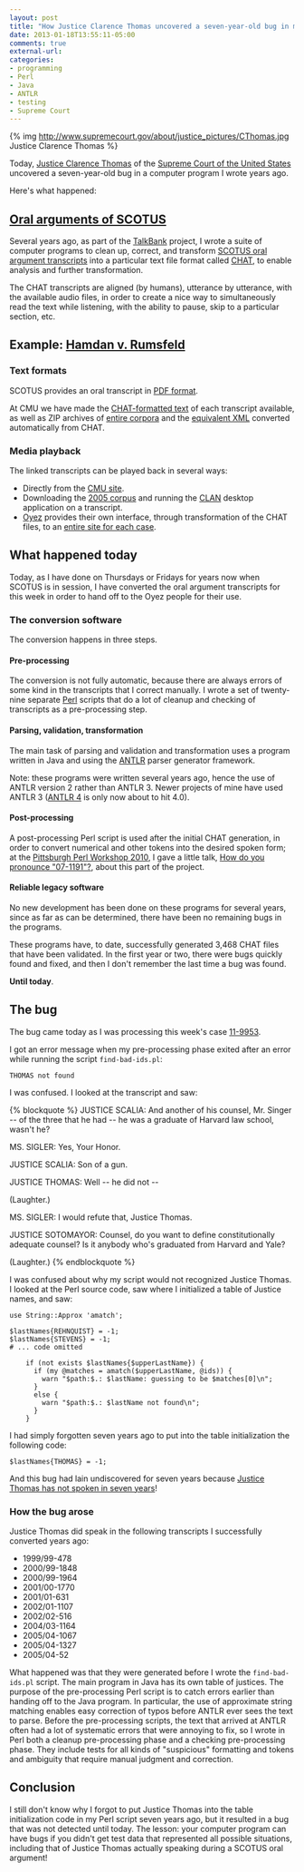 ```yaml
---
layout: post
title: "How Justice Clarence Thomas uncovered a seven-year-old bug in my computer program"
date: 2013-01-18T13:55:11-05:00
comments: true
external-url: 
categories: 
- programming
- Perl
- Java
- ANTLR
- testing
- Supreme Court
---
```

{% img http://www.supremecourt.gov/about/justice_pictures/CThomas.jpg Justice Clarence Thomas %}

Today, [Justice Clarence Thomas](http://en.wikipedia.org/wiki/Clarence_Thomas) of the [Supreme Court of the United States](http://www.supremecourt.gov/) uncovered a seven-year-old bug in a computer program I wrote years ago.

Here's what happened:

<!--more-->

## [Oral arguments of SCOTUS](http://www.supremecourt.gov/oral_arguments/oral_arguments.aspx)

Several years ago, as part of the [TalkBank](http://talkbank.org/) project, I wrote a suite of computer programs to clean up, correct, and transform [SCOTUS oral argument transcripts](http://www.supremecourt.gov/oral_arguments/argument_transcripts.aspx) into a particular text file format called [CHAT](http://childes.psy.cmu.edu/), to enable analysis and further transformation.

The CHAT transcripts are aligned (by humans), utterance by utterance, with the available audio files, in order to create a nice way to simultaneously read the text while listening, with the ability to pause, skip to a particular section, etc.

## Example: [Hamdan v. Rumsfeld](http://en.wikipedia.org/wiki/Hamdan_v._Rumsfeld)

### Text formats

SCOTUS provides an oral transcript in [PDF format](http://www.supremecourt.gov/oral_arguments/argument_transcripts/05-184.pdf).

At CMU we have made the [CHAT-formatted text](http://talkbank.org/data-orig/Meeting/SCOTUS/2005/05-184.cha) of each transcript available, as well as ZIP archives of [entire corpora](http://talkbank.org/data/Meeting/SCOTUS/2005.zip) and the [equivalent XML](http://talkbank.org/data-xml/Meeting/SCOTUS/2005.zip) converted automatically from CHAT.

### Media playback

The linked transcripts can be played back in several ways:

- Directly from the [CMU site](http://talkbank.org/browser/index.php?url=Meeting/SCOTUS/2005/05-184.cha).
- Downloading the [2005 corpus](http://talkbank.org/data/Meeting/SCOTUS/2005.zip) and running the [CLAN](http://childes.psy.cmu.edu/clan/) desktop application on a transcript.
- [Oyez](http://www.oyez.org/) provides their own interface, through transformation of the CHAT files, to an [entire site for each case](http://www.oyez.org/cases/2000-2009/2005/2005_05_184).

## What happened today

Today, as I have done on Thursdays or Fridays for years now when SCOTUS is in session, I have converted the oral argument transcripts for this week in order to hand off to the Oyez people for their use.

### The conversion software

The conversion happens in three steps.

#### Pre-processing

The conversion is not fully automatic, because there are always errors of some kind in the transcripts that I correct manually. I wrote a set of twenty-nine separate [Perl](http://www.perl.org/) scripts that do a lot of cleanup and checking of transcripts as a pre-processing step.

#### Parsing, validation, transformation

The main task of parsing and validation and transformation uses a program written in Java and using the [ANTLR](http://antlr.org/) parser generator framework.

Note: these programs were written several years ago, hence the use of ANTLR version 2 rather than ANTLR 3. Newer projects of mine have used ANTLR 3 ([ANTLR 4](http://antlr4.org/) is only now about to hit 4.0).

#### Post-processing

A post-processing Perl script is used after the initial CHAT generation, in order to convert numerical and other tokens into the desired spoken form; at the [Pittsburgh Perl Workshop 2010](http://pghpw.org/ppw2010/), I gave a little talk, [How do you pronounce "07-1191"?](http://pghpw.org/ppw2010/talk/3029), about this part of the project.

#### Reliable legacy software

No new development has been done on these programs for several years, since as far as can be determined, there have been no remaining bugs in the programs.

These programs have, to date, successfully generated 3,468 CHAT files that have been validated. In the first year or two, there were bugs quickly found and fixed, and then I don't remember the last time a bug was found.

**Until today**.

## The bug

The bug came today as I was processing this week's case [11-9953](http://www.supremecourt.gov/oral_arguments/argument_transcripts/11-9953.pdf).

I got an error message when my pre-processing phase exited after an error while running the script `find-bad-ids.pl`:

```
THOMAS not found
```

I was confused. I looked at the transcript and saw:

{% blockquote %}
JUSTICE SCALIA: And another of his counsel, Mr. Singer -- of the three that he had -- he was a graduate of Harvard law school, wasn't he?

MS. SIGLER: Yes, Your Honor.

JUSTICE SCALIA: Son of a gun.

JUSTICE THOMAS: Well -- he did not --

(Laughter.)

MS. SIGLER: I would refute that, Justice Thomas.

JUSTICE SOTOMAYOR: Counsel, do you want to define constitutionally adequate counsel? Is it anybody who's graduated from Harvard and Yale?

(Laughter.)
{% endblockquote %}

I was confused about why my script would not recognized Justice Thomas. I looked at the Perl source code, saw where I initialized a table of Justice names, and saw:

```
use String::Approx 'amatch';

$lastNames{REHNQUIST} = -1;
$lastNames{STEVENS} = -1;
# ... code omitted

    if (not exists $lastNames{$upperLastName}) {
      if (my @matches = amatch($upperLastName, @ids)) {
        warn "$path:$.: $lastName: guessing to be $matches[0]\n";
      }
      else {
        warn "$path:$.: $lastName not found\n";
      }
    }
```

I had simply forgotten seven years ago to put into the table initialization the following code:

```
$lastNames{THOMAS} = -1;
```

And this bug had lain undiscovered for seven years because [Justice Thomas has not spoken in seven years](http://www.washingtonpost.com/politics/clarence-thomas-breaks-long-silence-during-supreme-court-oral-arguments/2013/01/14/a7c6023c-5e7a-11e2-9940-6fc488f3fecd_story.html)!

### How the bug arose

Justice Thomas did speak in the following transcripts I successfully converted years ago:

- 1999/99-478
- 2000/99-1848
- 2000/99-1964
- 2001/00-1770
- 2001/01-631
- 2002/01-1107
- 2002/02-516
- 2004/03-1164
- 2005/04-1067
- 2005/04-1327
- 2005/04-52

What happened was that they were generated before I wrote the `find-bad-ids.pl` script. The main program in Java has its own table of justices. The purpose of the pre-processing Perl script is to catch errors earlier than handing off to the Java program. In particular, the use of approximate string matching enables easy correction of typos before ANTLR ever sees the text to parse. Before the pre-processing scripts, the text that arrived at ANTLR often had a lot of systematic errors that were annoying to fix, so I wrote in Perl both a cleanup pre-processing phase and a checking pre-processing phase. They include tests for all kinds of "suspicious" formatting and tokens and ambiguity that require manual judgment and correction.

## Conclusion

I still don't know why I forgot to put Justice Thomas into the table initialization code in my Perl script seven years ago, but it resulted in a bug that was not detected until today. The lesson: your computer program can have bugs if you didn't get test data that represented all possible situations, including that of Justice Thomas actually speaking during a SCOTUS oral argument!
